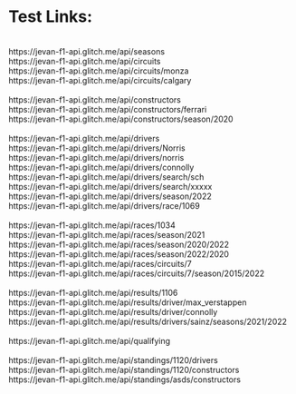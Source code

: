 # Test Links:<br />
<br />
https://jevan-f1-api.glitch.me/api/seasons<br />
https://jevan-f1-api.glitch.me/api/circuits<br />
https://jevan-f1-api.glitch.me/api/circuits/monza<br />
https://jevan-f1-api.glitch.me/api/circuits/calgary<br />
<br />
https://jevan-f1-api.glitch.me/api/constructors<br />
https://jevan-f1-api.glitch.me/api/constructors/ferrari<br />
https://jevan-f1-api.glitch.me/api/constructors/season/2020<br />
<br />
https://jevan-f1-api.glitch.me/api/drivers<br />
https://jevan-f1-api.glitch.me/api/drivers/Norris<br />
https://jevan-f1-api.glitch.me/api/drivers/norris<br />
https://jevan-f1-api.glitch.me/api/drivers/connolly<br />
https://jevan-f1-api.glitch.me/api/drivers/search/sch<br />
https://jevan-f1-api.glitch.me/api/drivers/search/xxxxx<br />
https://jevan-f1-api.glitch.me/api/drivers/season/2022<br />
https://jevan-f1-api.glitch.me/api/drivers/race/1069<br />
<br />
https://jevan-f1-api.glitch.me/api/races/1034<br />
https://jevan-f1-api.glitch.me/api/races/season/2021<br />
https://jevan-f1-api.glitch.me/api/races/season/2020/2022<br />
https://jevan-f1-api.glitch.me/api/races/season/2022/2020<br />
https://jevan-f1-api.glitch.me/api/races/circuits/7<br />
https://jevan-f1-api.glitch.me/api/races/circuits/7/season/2015/2022<br />
<br />
https://jevan-f1-api.glitch.me/api/results/1106<br />
https://jevan-f1-api.glitch.me/api/results/driver/max_verstappen<br />
https://jevan-f1-api.glitch.me/api/results/driver/connolly<br />
https://jevan-f1-api.glitch.me/api/results/drivers/sainz/seasons/2021/2022<br />
<br />
https://jevan-f1-api.glitch.me/api/qualifying<br />
<br />
https://jevan-f1-api.glitch.me/api/standings/1120/drivers<br />
https://jevan-f1-api.glitch.me/api/standings/1120/constructors<br />
https://jevan-f1-api.glitch.me/api/standings/asds/constructors<br />